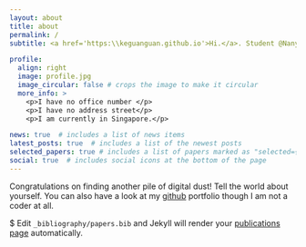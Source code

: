 ```yaml
---
layout: about
title: about
permalink: /
subtitle: <a href='https:\\keguanguan.github.io'>Hi.</a>. Student @Nanyang Technological University

profile:
  align: right
  image: profile.jpg
  image_circular: false # crops the image to make it circular
  more_info: >
    <p>I have no office number </p>
    <p>I have no address street</p>
    <p>I am currently in Singapore.</p>

news: true  # includes a list of news items
latest_posts: true  # includes a list of the newest posts
selected_papers: true # includes a list of papers marked as "selected={true}"
social: true  # includes social icons at the bottom of the page
---
```


Congratulations on finding another pile of digital dust! Tell the world about yourself. You can also have a look at my [github](https://github.com/keguanguan) portfolio though I am not a coder at all.

 $ Edit `_bibliography/papers.bib` and Jekyll will render your [publications page](/al-folio/publications/) automatically.